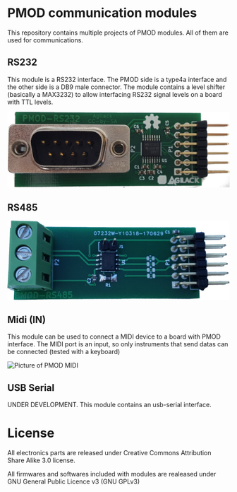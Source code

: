 # PMOD communication modules

This repository contains multiple projects of PMOD modules. All of them are
used for communications.

## RS232

This module is a RS232 interface. The PMOD side is a type4a interface and
the other side is a DB9 male connector. The module contains a level shifter
(basically a MAX3232) to allow interfacing RS232 signal levels on a board
with TTL levels.

![Picture of PMOD RS232](https://raw.githubusercontent.com/Agilack/pmod/master/rs232/doc/top-mini.jpg)

## RS485

![Picture of PMOD RS485](https://raw.githubusercontent.com/Agilack/pmod/master/rs485/doc/top-mini.jpg)

## Midi (IN)

This module can be used to connect a MIDI device to a board with PMOD interface.
The MIDI port is an input, so only instruments that send datas can be connected
(tested with a keyboard)

![Picture of PMOD MIDI](https://raw.githubusercontent.com/Agilack/pmod/master/midi-in/doc/top-mini.jpg)

## USB Serial

UNDER DEVELOPMENT. This module contains an usb-serial interface.

# License

All electronics parts are released under Creative Commons Attribution Share
Alike 3.0 license.

All firmwares and softwares included with modules are realeased under GNU
General Public Licence v3 (GNU GPLv3)
